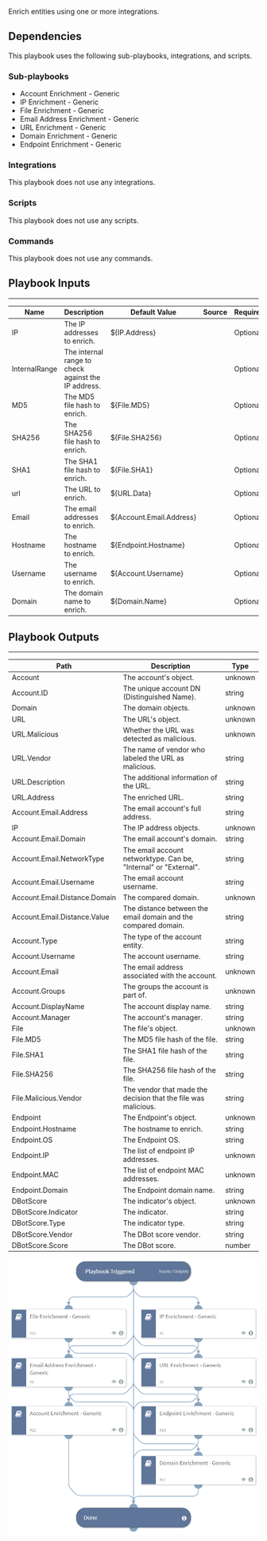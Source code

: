 Enrich entities using one or more integrations.

## Dependencies
This playbook uses the following sub-playbooks, integrations, and scripts.

### Sub-playbooks
* Account Enrichment - Generic
* IP Enrichment - Generic
* File Enrichment - Generic
* Email Address Enrichment - Generic
* URL Enrichment - Generic
* Domain Enrichment - Generic
* Endpoint Enrichment - Generic

### Integrations
This playbook does not use any integrations.

### Scripts
This playbook does not use any scripts.

### Commands
This playbook does not use any commands.

## Playbook Inputs
---

| **Name** | **Description** | **Default Value** | **Source** | **Required** |
| --- | --- | --- | --- | --- |
| IP | The IP addresses to enrich. | ${IP.Address} |  | Optional |
| InternalRange | The internal range to check against the IP address. |  |  | Optional |
| MD5 | The MD5 file hash to enrich. | ${File.MD5} |  | Optional |
| SHA256 | The SHA256 file hash to enrich. | ${File.SHA256} |  | Optional |
| SHA1 | The SHA1 file hash to enrich. | ${File.SHA1} |  | Optional |
| url | The URL to enrich. | ${URL.Data} |  | Optional |
| Email | The email addresses to enrich. | ${Account.Email.Address} |  | Optional |
| Hostname | The hostname to enrich. | ${Endpoint.Hostname} |  | Optional |
| Username | The username to enrich. | ${Account.Username} |  | Optional |
| Domain | The domain name to enrich. | ${Domain.Name} |  | Optional |

## Playbook Outputs
---

| **Path** | **Description** | **Type** |
| --- | --- | --- |
| Account | The account's object. | unknown |
| Account.ID | The unique account DN (Distinguished Name). | string |
| Domain | The domain objects. | unknown |
| URL | The URL's object. | unknown |
| URL.Malicious | Whether the URL was detected as malicious. | unknown |
| URL.Vendor | The name of vendor who labeled the URL as malicious. | string |
| URL.Description | The additional information of the URL. | string |
| URL.Address | The enriched URL. | string |
| Account.Email.Address | The email account's full address. | string |
| IP | The IP address objects. | unknown |
| Account.Email.Domain | The email account's domain. | string |
| Account.Email.NetworkType | The email account networktype. Can be, "Internal" or "External". | string |
| Account.Email.Username | The email account username. | string |
| Account.Email.Distance.Domain | The compared domain. | unknown |
| Account.Email.Distance.Value | The distance between the email domain and the compared domain.  | string |
| Account.Type | The type of the account entity. | string |
| Account.Username | The account username. | string |
| Account.Email | The email address associated with the account. | unknown |
| Account.Groups | The groups the account is part of. | unknown |
| Account.DisplayName | The account display name. | string |
| Account.Manager | The account's manager. | string |
| File | The file's object. | unknown |
| File.MD5 | The MD5 file hash of the file. | string |
| File.SHA1 | The SHA1 file hash of the file. | string |
| File.SHA256 | The SHA256 file hash of the file. | string |
| File.Malicious.Vendor | The vendor that made the decision that the file was malicious. | string |
| Endpoint | The Endpoint's object. | unknown |
| Endpoint.Hostname | The hostname to enrich. | string |
| Endpoint.OS | The Endpoint OS. | string |
| Endpoint.IP | The list of endpoint IP addresses. | unknown |
| Endpoint.MAC | The list of endpoint MAC addresses. | unknown |
| Endpoint.Domain | The Endpoint domain name. | string |
| DBotScore | The indicator's object. | unknown |
| DBotScore.Indicator | The indicator. | string |
| DBotScore.Type | The indicator type. | string |
| DBotScore.Vendor | The DBot score vendor. | string |
| DBotScore.Score | The DBot score. | number |

![Entity_Enrichment_Generic](https://github.com/ElazarK/content-docs/blob/master/images/playbooks/Entity_Enrichment_Generic.png)
